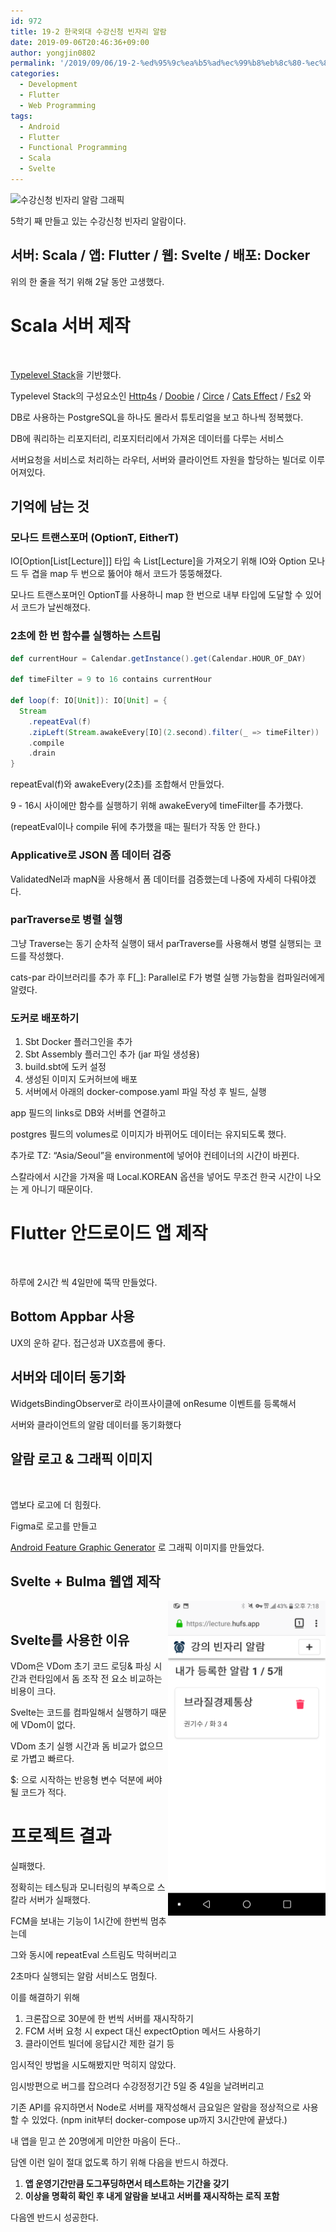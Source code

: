```yaml
---
id: 972
title: 19-2 한국외대 수강신청 빈자리 알람
date: 2019-09-06T20:46:36+09:00
author: yongjin0802
permalink: '/2019/09/06/19-2-%ed%95%9c%ea%b5%ad%ec%99%b8%eb%8c%80-%ec%88%98%ea%b0%95%ec%8b%a0%ec%b2%ad-%eb%b9%88%ec%9e%90%eb%a6%ac-%ec%95%8c%eb%9e%8c/'
categories:
  - Development
  - Flutter
  - Web Programming
tags:
  - Android
  - Flutter
  - Functional Programming
  - Scala
  - Svelte
---
```

<img src="https://raw.githubusercontent.com/16Yongjin/16Yongjin.github.io/master/wp-content/uploads/2019/09/빈자리-알람-feature-graphic1.png?fit=840%2C410&ssl=1" alt="수강신청 빈자리 알람 그래픽" class="wp-image-973" srcset="https://raw.githubusercontent.com/16Yongjin/16Yongjin.github.io/master/wp-content/uploads/2019/09/빈자리-알람-feature-graphic1.png 1024w, https://raw.githubusercontent.com/16Yongjin/16Yongjin.github.io/master/wp-content/uploads/2019/09/빈자리-알람-feature-graphic1-300x146.png 300w, https://raw.githubusercontent.com/16Yongjin/16Yongjin.github.io/master/wp-content/uploads/2019/09/빈자리-알람-feature-graphic1-768x375.png 768w, https://raw.githubusercontent.com/16Yongjin/16Yongjin.github.io/master/wp-content/uploads/2019/09/빈자리-알람-feature-graphic1-1000x488.png 1000w, https://raw.githubusercontent.com/16Yongjin/16Yongjin.github.io/master/wp-content/uploads/2019/09/빈자리-알람-feature-graphic1-614x300.png 614w" sizes="(max-width: 1024px) 100vw, 1024px" />

5학기 째 만들고 있는 수강신청 빈자리 알람이다.

## 서버: Scala / 앱: Flutter / 웹: Svelte / 배포: Docker

위의 한 줄을 적기 위해 2달 동안 고생했다.

# Scala 서버 제작

<img src="https://raw.githubusercontent.com/16Yongjin/16Yongjin.github.io/master/wp-content/uploads/2019/09/강의알람서버다이어그램.png" alt="" data-id="983" data-link="https://yongj.in/?attachment_id=983" class="wp-image-983" srcset="https://raw.githubusercontent.com/16Yongjin/16Yongjin.github.io/master/wp-content/uploads/2019/09/강의알람서버다이어그램.png 701w, https://raw.githubusercontent.com/16Yongjin/16Yongjin.github.io/master/wp-content/uploads/2019/09/강의알람서버다이어그램-300x146.png 300w, https://raw.githubusercontent.com/16Yongjin/16Yongjin.github.io/master/wp-content/uploads/2019/09/강의알람서버다이어그램-615x300.png 615w" sizes="(max-width: 701px) 100vw, 701px" />

[Typelevel Stack](https://github.com/profunktor/typelevel-stack.g8)을 기반했다.

Typelevel Stack의 구성요소인 [Http4s](http://http4s.org/) / [Doobie](http://tpolecat.github.io/doobie/) / [Circe](https://circe.github.io/circe/) / [Cats Effect](https://github.com/typelevel/cats-effect) / [Fs2](https://github.com/functional-streams-for-scala/fs2) 와

DB로 사용하는 PostgreSQL을 하나도 몰라서 튜토리얼을 보고 하나씩 정복했다.

DB에 쿼리하는 리포지터리, 리포지터리에서 가져온 데이터를 다루는 서비스

서버요청을 서비스로 처리하는 라우터, 서버와 클라이언트 자원을 할당하는 빌더로 이루어져있다.

## 기억에 남는 것

### 모나드 트랜스포머 (OptionT, EitherT)

IO[Option[List[Lecture]]] 타입 속 List[Lecture]을 가져오기 위해 IO와 Option 모나드 두 겹을 map 두 번으로 뚫어야 해서 코드가 뚱뚱해졌다.

모나드 트랜스포머인 OptionT를 사용하니 map 한 번으로 내부 타입에 도달할 수 있어서 코드가 날씬해졌다.

### 2초에 한 번 함수를 실행하는 스트림

```scala
def currentHour = Calendar.getInstance().get(Calendar.HOUR_OF_DAY)
 
def timeFilter = 9 to 16 contains currentHour
 
def loop(f: IO[Unit]): IO[Unit] = {
  Stream
    .repeatEval(f)
    .zipLeft(Stream.awakeEvery[IO](2.second).filter(_ => timeFilter))
    .compile
    .drain
}
```

repeatEval(f)와 awakeEvery(2초)를 조합해서 만들었다.

9 - 16시 사이에만 함수를 실행하기 위해 awakeEvery에 timeFilter를 추가했다.

(repeatEval이나 compile 뒤에 추가했을 때는 필터가 작동 안 한다.)

### Applicative로 JSON 폼 데이터 검증

ValidatedNel과 mapN을 사용해서 폼 데이터를 검증했는데 나중에 자세히 다뤄야겠다.

### parTraverse로 병렬 실행

그냥 Traverse는 동기 순차적 실행이 돼서 parTraverse를 사용해서 병렬 실행되는 코드를 작성했다.

cats-par 라이브러리를 추가 후 F[_]: Parallel로 F가 병렬 실행 가능함을 컴파일러에게 알렸다.

### 도커로 배포하기

  1. Sbt Docker 플러그인을 추가
  2. Sbt Assembly 플러그인 추가 (jar 파일 생성용)
  3. build.sbt에 도커 설정
  4. 생성된 이미지 도커허브에 배포
  5. 서버에서 아래의 docker-compose.yaml 파일 작성 후 빌드, 실행

<script src="https://gist.github.com/16Yongjin/5a891cfb942ee2d962c61b4ac94aafdc.js"></script>

app 필드의 links로 DB와 서버를 연결하고 

postgres 필드의 volumes로 이미지가 바뀌어도 데이터는 유지되도록 했다.

추가로 TZ: &#8220;Asia/Seoul&#8221;을 environment에 넣어야 컨테이너의 시간이 바뀐다.

스칼라에서 시간을 가져올 때 Local.KOREAN 옵션을 넣어도 무조건 한국 시간이 나오는 게 아니기 때문이다.

# Flutter 안드로이드 앱 제작

<img src="https://raw.githubusercontent.com/16Yongjin/16Yongjin.github.io/master/wp-content/uploads/2019/09/강의알람앱소개화면캡쳐2.png?fit=840%2C757&ssl=1" alt="" class="wp-image-980" srcset="https://raw.githubusercontent.com/16Yongjin/16Yongjin.github.io/master/wp-content/uploads/2019/09/강의알람앱소개화면캡쳐2.png 1292w, https://raw.githubusercontent.com/16Yongjin/16Yongjin.github.io/master/wp-content/uploads/2019/09/강의알람앱소개화면캡쳐2-300x270.png 300w, https://raw.githubusercontent.com/16Yongjin/16Yongjin.github.io/master/wp-content/uploads/2019/09/강의알람앱소개화면캡쳐2-768x692.png 768w, https://raw.githubusercontent.com/16Yongjin/16Yongjin.github.io/master/wp-content/uploads/2019/09/강의알람앱소개화면캡쳐2-1024x923.png 1024w, https://raw.githubusercontent.com/16Yongjin/16Yongjin.github.io/master/wp-content/uploads/2019/09/강의알람앱소개화면캡쳐2-1000x901.png 1000w, https://raw.githubusercontent.com/16Yongjin/16Yongjin.github.io/master/wp-content/uploads/2019/09/강의알람앱소개화면캡쳐2-333x300.png 333w" sizes="(max-width: 1292px) 100vw, 1292px" />

하루에 2시간 씩 4일만에 뚝딱 만들었다.

## Bottom Appbar 사용

UX의 운하 같다. 접근성과 UX흐름에 좋다.

## 서버와 데이터 동기화

WidgetsBindingObserver로 라이프사이클에 onResume 이벤트를 등록해서

서버와 클라이언트의 알람 데이터를 동기화했다

## 알람 로고 & 그래픽 이미지
<img src="https://raw.githubusercontent.com/16Yongjin/16Yongjin.github.io/master/wp-content/uploads/2019/09/noti-icon1.png" alt="" class="wp-image-986" srcset="https://raw.githubusercontent.com/16Yongjin/16Yongjin.github.io/master/wp-content/uploads/2019/09/noti-icon1.png 128w, https://raw.githubusercontent.com/16Yongjin/16Yongjin.github.io/master/wp-content/uploads/2019/09/noti-icon1-85x85.png 85w" sizes="(max-width: 128px) 100vw, 128px" />

앱보다 로고에 더 힘줬다.

Figma로 로고를 만들고

[Android Feature Graphic Generator](https://www.norio.be/android-feature-graphic-generator/) 로 그래픽 이미지를 만들었다.

## Svelte + Bulma 웹앱 제작

<img style="float: right; width: 50%;" alt="" data-height="2880" data-id="984" data-link="https://yongj.in/?attachment_id=984" data-url="https://raw.githubusercontent.com/16Yongjin/16Yongjin.github.io/master/wp-content/uploads/2019/09/Screenshot_2019-09-06-19-18-11.png" data-width="1440" src="https://i2.wp.com/yongj.in/wp-content/uploads/2019/09/Screenshot_2019-09-06-19-18-11.png?ssl=1" /></figure>

<img style="float: right; width: 50%;" alt="" data-height="2880" data-id="985" data-link="https://yongj.in/?attachment_id=985" data-url="https://raw.githubusercontent.com/16Yongjin/16Yongjin.github.io/master/wp-content/uploads/2019/09/Screenshot_2019-09-06-19-18-45.png" data-width="1440" src="https://raw.githubusercontent.com/16Yongjin/16Yongjin.github.io/master/wp-content/uploads/2019/09/Screenshot_2019-09-06-19-18-45.png?ssl=1" />

&nbsp;

## Svelte를 사용한 이유

VDom은 VDom 초기 코드 로딩& 파싱 시간과 런타임에서 돔 조작 전 요소 비교하는 비용이 크다.

Svelte는 코드를 컴파일해서 실행하기 때문에 VDom이 없다.

VDom 초기 실행 시간과 돔 비교가 없으므로 가볍고 빠르다.

$: 으로 시작하는 반응형 변수 덕분에 써야될 코드가 적다.

# 프로젝트 결과

실패했다.

정확히는 테스팅과 모니터링의 부족으로 스칼라 서버가 실패했다.

FCM을 보내는 기능이 1시간에 한번씩 멈추는데

그와 동시에 repeatEval 스트림도 막혀버리고 

2초마다 실행되는 알람 서비스도 멈췄다.

이를 해결하기 위해

  1. 크론잡으로 30분에 한 번씩 서버를 재시작하기
  2. FCM 서버 요청 시 expect 대신 expectOption 메서드 사용하기 
  3. 클라이언트 빌더에 응답시간 제한 걸기 등

임시적인 방법을 시도해봤지만 먹히지 않았다.

임시방편으로 버그를 잡으려다 수강정정기간 5일 중 4일을 날려버리고

기존 API를 유지하면서 Node로 서버를 재작성해서 금요일은 알람을 정상적으로 사용할 수 있었다. (npm init부터 docker-compose up까지 3시간만에 끝냈다.)

내 앱을 믿고 쓴 20명에게 미안한 마음이 든다..

담엔 이런 일이 절대 없도록 하기 위해 다음을 반드시 하겠다.

  1. **앱 운영기간만큼 도그푸딩하면서 테스트하는 기간을 갖기**
  2. **이상을 명확히 확인 후 내게 알람을 보내고 서버를 재시작하는 로직 포함**

다음엔 반드시 성공한다.